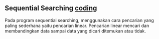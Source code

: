 ## Sequential Searching <a href=""> coding </a> <br>
Pada program sequential searching, menggunakan cara pencarian yang paling sederhana yaitu pencarian linear. Pencarian linear mencari dan membandingkan data sampai data yang dicari ditemukan atau tidak.
